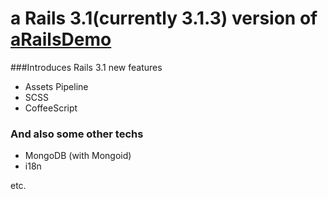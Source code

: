 # a Rails 3.1(currently 3.1.3) version of [aRailsDemo](http://www.aRailsDemo.com)

###Introduces Rails 3.1 new features

- Assets Pipeline
- SCSS
- CoffeeScript

### And also some other techs

- MongoDB (with Mongoid)
- i18n

etc.

